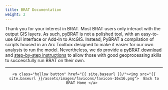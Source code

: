 ```yaml
---
title: BRAT Documentation
weight: 2
---
```


Thank you for your interest in BRAT. Most BRAT users only interact with the output GIS layers.  As such, pyBRAT is not a polished tool, with an easy-to-use GUI interface or Add-In to ArcGIS. Instead, PyBRAT a compilation of scripts housed in an Arc Toolbox designed to make it easier for our own analysts to run the model. Nevertheless, we do provide a [pyBRAT download](/Documentation/Download) and [step-by-step instructions](http://brat.riverscapes.xyz/Documentation/Tutorials) to allow those with good geoprocessing skills to successfully run BRAT on their own. 

------
<div align="center">

	<a class="hollow button" href="{{ site.baseurl }}/"><img src="{{ site.baseurl }}/assets/images/favicons/favicon-16x16.png">  Back to BRAT Home </a>  

</div>
